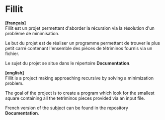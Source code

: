# Fillit

**[français]**\
Fillit est un projet permettant d'aborder la récursion via la résolution d'un problème de minimisation.

Le but du projet est de réaliser un programme permettant de trouver le plus petit carré contenant l'ensemble des pièces de tétriminos fournis via un fichier.

Le sujet du projet se situe dans le répertoire **Documentation**.

**[english]**\
Fillit is a project making approaching recursive by solving a minimization problem.

The goal of the project is to create a program which look for the smallest square containing all the tetriminos pieces provided via an input file.

French version of the subject can be found in the repository **Documentation**.
